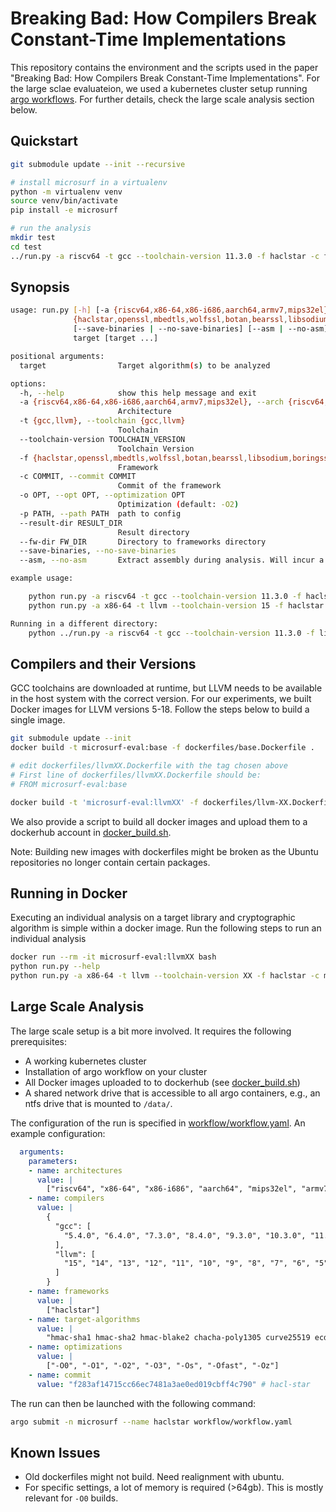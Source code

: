 # Breaking Bad: How Compilers Break Constant-Time Implementations

This repository contains the environment and the scripts used in the paper "Breaking Bad: How Compilers Break Constant-Time Implementations". For the large sclae evaluateion, we used a kubernetes cluster setup running [argo workflows](https://argoproj.github.io/argo-workflows/). For further details, check the large scale analysis section below.

## Quickstart

```bash
git submodule update --init --recursive

# install microsurf in a virtualenv
python -m virtualenv venv
source venv/bin/activate
pip install -e microsurf

# run the analysis
mkdir test
cd test
../run.py -a riscv64 -t gcc --toolchain-version 11.3.0 -f haclstar -c f283af14715cc66ec7481a3ae0ed019cbff4c790 -o="-O2" --fw-dir ../src/frameworks -p ../config.json hmac-sha2
```

## Synopsis

```bash
usage: run.py [-h] [-a {riscv64,x86-64,x86-i686,aarch64,armv7,mips32el}] [-t {gcc,llvm}] --toolchain-version TOOLCHAIN_VERSION -f
              {haclstar,openssl,mbedtls,wolfssl,botan,bearssl,libsodium,boringssl} -c COMMIT [-o OPT] [-p PATH] [--result-dir RESULT_DIR] [--fw-dir FW_DIR]
              [--save-binaries | --no-save-binaries] [--asm | --no-asm]
              target [target ...]

positional arguments:
  target                Target algorithm(s) to be analyzed

options:
  -h, --help            show this help message and exit
  -a {riscv64,x86-64,x86-i686,aarch64,armv7,mips32el}, --arch {riscv64,x86-64,x86-i686,aarch64,armv7,mips32el}
                        Architecture
  -t {gcc,llvm}, --toolchain {gcc,llvm}
                        Toolchain
  --toolchain-version TOOLCHAIN_VERSION
                        Toolchain Version
  -f {haclstar,openssl,mbedtls,wolfssl,botan,bearssl,libsodium,boringssl}, --framework {haclstar,openssl,mbedtls,wolfssl,botan,bearssl,libsodium,boringssl}
                        Framework
  -c COMMIT, --commit COMMIT
                        Commit of the framework
  -o OPT, --opt OPT, --optimization OPT
                        Optimization (default: -O2)
  -p PATH, --path PATH  path to config
  --result-dir RESULT_DIR
                        Result directory
  --fw-dir FW_DIR       Directory to frameworks directory
  --save-binaries, --no-save-binaries
  --asm, --no-asm       Extract assembly during analysis. Will incur a memory and performance overhead if enabled.

example usage:

    python run.py -a riscv64 -t gcc --toolchain-version 11.3.0 -f haclstar -c main -o="-O3" hmac-sha2
    python run.py -a x86-64 -t llvm --toolchain-version 15 -f haclstar -c main -o="-O0" hmac-sha2

Running in a different directory:
    python ../run.py -a riscv64 -t gcc --toolchain-version 11.3.0 -f libsodium -c stable -o="-O2" --fw-dir ../src/frameworks -p ../config.json hmac-sha2
```

## Compilers and their Versions

GCC toolchains are downloaded at runtime, but LLVM needs to be available in the host system with the correct version. For our experiments, we built Docker images for LLVM versions 5-18. Follow the steps below to build a single image.

```bash
git submodule update --init
docker build -t microsurf-eval:base -f dockerfiles/base.Dockerfile .

# edit dockerfiles/llvmXX.Dockerfile with the tag chosen above
# First line of dockerfiles/llvmXX.Dockerfile should be: 
# FROM microsurf-eval:base

docker build -t 'microsurf-eval:llvmXX' -f dockerfiles/llvm-XX.Dockerfile .
```

We also provide a script to build all docker images and upload them to a dockerhub account in [docker_build.sh](docker_build.sh).

Note: Building new images with dockerfiles might be broken as the Ubuntu repositories no longer contain certain packages.

## Running in Docker

Executing an individual analysis on a target library and cryptographic algorithm is simple within a docker image. Run the following steps to run an individual analysis

```bash
docker run --rm -it microsurf-eval:llvmXX bash
python run.py --help
python run.py -a x86-64 -t llvm --toolchain-version XX -f haclstar -c main -o="-O0" hmac-sha2
```

## Large Scale Analysis

The large scale setup is a bit more involved. It requires the following prerequisites:

- A working kubernetes cluster
- Installation of argo workflow on your cluster
- All Docker images uploaded to to dockerhub (see [docker_build.sh](docker_build.sh)) 
- A shared network drive that is accessible to all argo containers, e.g., an ntfs drive that is mounted to `/data/`.

The configuration of the run is specified in [workflow/workflow.yaml](workflow/workflow.yaml). An example configuration:

```yaml
  arguments:
    parameters:
    - name: architectures
      value: |
        ["riscv64", "x86-64", "x86-i686", "aarch64", "mips32el", "armv7"]
    - name: compilers
      value: |
        {
          "gcc": [
            "5.4.0", "6.4.0", "7.3.0", "8.4.0", "9.3.0", "10.3.0", "11.3.0"
          ],
          "llvm": [
            "15", "14", "13", "12", "11", "10", "9", "8", "7", "6", "5"
          ]
        }
    - name: frameworks
      value: |
        ["haclstar"]
    - name: target-algorithms
      value: |
        "hmac-sha1 hmac-sha2 hmac-blake2 chacha-poly1305 curve25519 ecdh-p256 ecdsa rsa"
    - name: optimizations
      value: |
        ["-O0", "-O1", "-O2", "-O3", "-Os", "-Ofast", "-Oz"]
    - name: commit
      value: "f283af14715cc66ec7481a3ae0ed019cbff4c790" # hacl-star
```

The run can then be launched with the following command:

```bash
argo submit -n microsurf --name haclstar workflow/workflow.yaml
```

## Known Issues

- Old dockerfiles might not build. Need realignment with ubuntu.
- For specific settings, a lot of memory is required (>64gb). This is mostly relevant for `-O0` builds.
